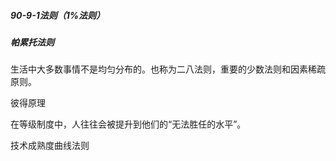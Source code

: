 ##### 90-9-1法则（1%法则）



##### 帕累托法则

生活中大多数事情不是均匀分布的。也称为二八法则，重要的少数法则和因素稀疏原则。

彼得原理

在等级制度中，人往往会被提升到他们的“无法胜任的水平”。

技术成熟度曲线法则



